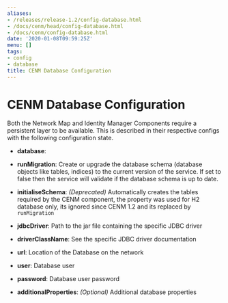 ```yaml
---
aliases:
- /releases/release-1.2/config-database.html
- /docs/cenm/head/config-database.html
- /docs/cenm/config-database.html
date: '2020-01-08T09:59:25Z'
menu: []
tags:
- config
- database
title: CENM Database Configuration
---
```



# CENM Database Configuration

Both the Network Map and Identity Manager Components require a persistent layer to be available. This is described in
their respective configs with the following configuration state.


* **database**:

* **runMigration**:
Create or upgrade the database schema (database objects like tables, indices)
to the current version of the service. If set to false then the service will validate
if the database schema is up to date.


* **initialiseSchema**:
*(Deprecated)* Automatically creates the tables required by the CENM component,
the property was used for H2 database only, its ignored since CENM 1.2 and its replaced by `runMigration`


* **jdbcDriver**:
Path to the jar file containing the specific JDBC driver


* **driverClassName**:
See the specific JDBC driver documentation


* **url**:
Location of the Database on the network


* **user**:
Database user


* **password**:
Database user password


* **additionalProperties**:
*(Optional)* Additional database properties
